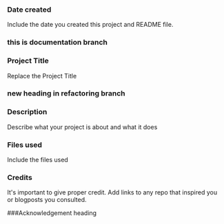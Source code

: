 ### Date created
Include the date you created this project and README file.

### this is documentation branch

### Project Title
Replace the Project Title

### new heading in refactoring branch

### Description
Describe what your project is about and what it does

### Files used
Include the files used

### Credits
It's important to give proper credit. Add links to any repo that inspired you or blogposts you consulted.

###Acknowledgement heading
